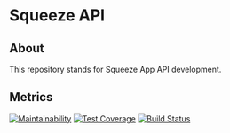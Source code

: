 # Squeeze API

## About

This repository stands for Squeeze App API development.

## Metrics

[![Maintainability](https://api.codeclimate.com/v1/badges/bdc2c97a2d7881064496/maintainability)](https://codeclimate.com/github/hugogilmar/squeeze-api/maintainability) [![Test Coverage](https://api.codeclimate.com/v1/badges/bdc2c97a2d7881064496/test_coverage)](https://codeclimate.com/github/hugogilmar/squeeze-api/test_coverage) [![Build Status](https://travis-ci.com/hugogilmar/squeeze-api.svg?branch=develop)](https://travis-ci.com/hugogilmar/squeeze-api)
